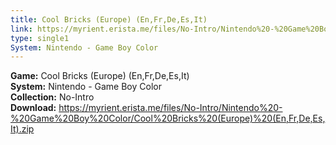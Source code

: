 ```yaml
---
title: Cool Bricks (Europe) (En,Fr,De,Es,It)
link: https://myrient.erista.me/files/No-Intro/Nintendo%20-%20Game%20Boy%20Color/Cool%20Bricks%20(Europe)%20(En,Fr,De,Es,It).zip
type: single1
System: Nintendo - Game Boy Color
---
```

<b>Game:</b> Cool Bricks (Europe) (En,Fr,De,Es,It)<br>
<b>System:</b> Nintendo - Game Boy Color<br>
<b>Collection:</b> No-Intro<br>
<b>Download:</b> https://myrient.erista.me/files/No-Intro/Nintendo%20-%20Game%20Boy%20Color/Cool%20Bricks%20(Europe)%20(En,Fr,De,Es,It).zip